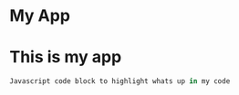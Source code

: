 My App
======
# This is my app
```javascript
Javascript code block to highlight whats up in my code
